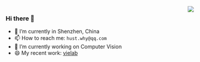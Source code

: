 <a href="#">
<img align="right" src="https://github-readme-stats.vercel.app/api?username=creeper121386&show_icons=true&theme=shades-of-purple" /> 
</a>
                                                                                                                 
### Hi there 👋

- 🔭 I’m currently in Shenzhen, China
- 📫 How to reach me: `hust.why@qq.com`
- 🌱 I’m currently working on Computer Vision
- 😄 My recent work: [vielab](https://github.com/creeper121386/vielab)


<!--
**creeper121386/creeper121386** is a ✨ _special_ ✨ repository because its `README.md` (this file) appears on your GitHub profile.

Here are some ideas to get you started:



- 👯 I’m looking to collaborate on ...
- 🤔 I’m looking for help with ...
- 💬 Ask me about ...

- 😄 Pronouns: ...
- ⚡ Fun fact: ...
-->
